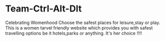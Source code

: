 # Team-Ctrl-Alt-Dlt
Celebrating Womenhood
Choose the safest places for leisure,stay or play.
This is a women tarvel friendly website which provides you with safest travelling options be it hotels,parks or anything.
It's her choice !!!!
